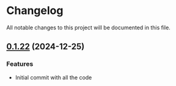 # Changelog

All notable changes to this project will be documented in this file.

## [0.1.22]() (2024-12-25)
### Features
* Initial commit with all the code

